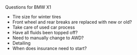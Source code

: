 Questions for BMW X1
* Tire size for winter tires
* Front wheel and rear breaks are replaced with new or old?
* Take care of used car process
* Have all fluids been topped off?
* Need to manually change to AWD?
* Detailing
* When does insurance need to start?
